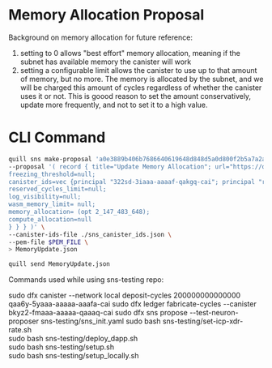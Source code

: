 # Memory Allocation Proposal

Background on memory allocation for future reference:

1. setting to 0 allows "best effort" memory allocation, meaning if the subnet has available memory the canister will work
2. setting a configurable limit allows the canister to use up to that amount of memory, but no more. The memory is allocated by the subnet, and we will be charged this amount of cycles regardless of whether the canister uses it or not. This is goood reason to set the amount conservatively, update more frequently, and not to set it to a high value.

# CLI Command

```bash
quill sns make-proposal 'a0e3889b406b7686640619648d848d5a0d800f2b5a7a2a44ff7cda7b2d264131' \
--proposal '( record { title="Update Memory Allocation"; url="https://oc.app/community/3qzyb-ryaaa-aaaar-ateiq-cai/channel/180903126530388291372782995208461639178"; summary="After a recent update to the SNS canisters, an arbitrary 1gb limit was promoted to all canisters. This limit could interfere with the operation of some canisters. This proposal is to increase the memory allocation to 2gb on canisters at risk of exceeding the 1gb limit."; action=opt variant { ManageDappCanisterSettings=record {
freezing_threshold=null;
canister_ids=vec {principal "322sd-3iaaa-aaaaf-qakgq-cai"; principal "rtqeo-eyaaa-aaaaf-qaana-cai"};
reserved_cycles_limit=null;
log_visibility=null;
wasm_memory_limit= null;
memory_allocation= (opt 2_147_483_648);
compute_allocation=null
} } } )' \
--canister-ids-file ./sns_canister_ids.json \
--pem-file $PEM_FILE \
> MemoryUpdate.json

quill send MemoryUpdate.json
```

Commands used while using sns-testing repo:

sudo dfx canister --network local deposit-cycles 200000000000000 qaa6y-5yaaa-aaaaa-aaafa-cai
sudo dfx ledger fabricate-cycles --canister bkyz2-fmaaa-aaaaa-qaaaq-cai
sudo dfx sns propose --test-neuron-proposer sns-testing/sns_init.yaml
sudo bash sns-testing/set-icp-xdr-rate.sh  
sudo bash sns-testing/deploy_dapp.sh  
sudo bash sns-testing/setup.sh  
sudo bash sns-testing/setup_locally.sh
